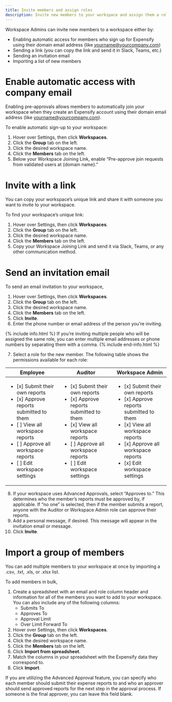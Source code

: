 ```yaml
---
title: Invite members and assign roles
description: Invite new members to your workspace and assign them a role
---
```

<div id="expensify-classic" markdown="1">

Workspace Admins can invite new members to a workspace either by:

- Enabling automatic access for members who sign up for Expensify using their domain email address (like yourname@yourcompany.com)
- Sending a link (you can copy the link and send it in Slack, Teams, etc.)
- Sending an invitation email
- Importing a list of new members 

# Enable automatic access with company email

Enabling pre-approvals allows members to automatically join your workspace when they create an Expensify account using their domain email address (like yourname@yourcompany.com). 

To enable automatic sign-up to your workspace:
1. Hover over Settings, then click **Workspaces**. 
2. Click the **Group** tab on the left. 
3. Click the desired workspace name. 
4. Click the **Members** tab on the left. 
5. Below your Workspace Joining Link, enable “Pre-approve join requests from validated users at {domain name}.”

# Invite with a link

You can copy your workspace’s unique link and share it with someone you want to invite to your workspace. 

To find your workspace’s unique link:
1. Hover over Settings, then click **Workspaces**. 
2. Click the **Group** tab on the left. 
3. Click the desired workspace name. 
4. Click the **Members** tab on the left.
5. Copy your Workspace Joining Link and send it via Slack, Teams, or any other communication method. 

# Send an invitation email

To send an email invitation to your workspace,

1. Hover over Settings, then click **Workspaces**. 
2. Click the **Group** tab on the left. 
3. Click the desired workspace name. 
4. Click the **Members** tab on the left.
5. Click **Invite**. 
6. Enter the phone number or email address of the person you’re inviting. 

{% include info.html %}
If you’re inviting multiple people who will be assigned the same role, you can enter multiple email addresses or phone numbers by separating them with a comma.
{% include end-info.html %}

7. Select a role for the new member. The following table shows the permissions available for each role:

| Employee                                                  | Auditor                                                   | Workspace Admin                                              | 
|-----------------------------------------------------------|-----------------------------------------------------------|--------------------------------------------------------------|
|  <ul><li>[x] Submit their own reports</li><li>[x] Approve reports submitted to them</li><li>[ ] View all workspace reports </li><li>[ ] Approve all workspace reports </li><li>[ ] Edit workspace settings</li></ul> |  <ul><li>[x] Submit their own reports</li><li>[x] Approve reports submitted to them</li><li>[x] View all workspace reports </li><li>[ ] Approve all workspace reports </li><li>[ ] Edit workspace settings</li></ul> | <ul><li>[x] Submit their own reports</li><li>[x] Approve reports submitted to them</li><li>[x] View all workspace reports </li><li>[x] Approve all workspace reports </li><li>[x] Edit workspace settings</li></ul> |

8. If your workspace uses Advanced Approvals, select “Approves to.” This determines who the member’s reports must be approved by, if applicable. If “no one” is selected, then if the member submits a report, anyone with the Auditor or Workspace Admin role can approve their reports. 
9. Add a personal message, if desired. This message will appear in the invitation email or message.
10. Click **Invite**. 

# Import a group of members

You can add multiple members to your workspace at once by importing a .csv, .txt, .xls, or .xlsx list.

To add members in bulk,

1. Create a spreadsheet with an email and role column header and information for all of the members you want to add to your workspace. You can also include any of the following columns:
   - Submits To
   - Approves To
   - Approval Limit
   - Over Limit Forward To
2. Hover over Settings, then click **Workspaces**. 
3. Click the **Group** tab on the left. 
4. Click the desired workspace name. 
5. Click the **Members** tab on the left.
6. Click **Import from spreadsheet**.  
7. Match the columns in your spreadsheet with the Expensify data they correspond to. 
8. Click **Import**. 

If you are utilizing the Advanced Approval feature, you can specify who each member should submit their expense reports to and who an approver should send approved reports for the next step in the approval process. If someone is the final approver, you can leave this field blank. 

</div>
